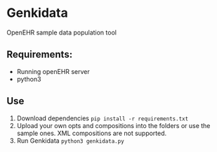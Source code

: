 # Genkidata
OpenEHR sample data population tool

## Requirements:
* Running openEHR server
* python3

## Use
1. Download dependencies 
`pip install -r requirements.txt`
2. Upload your own opts and compositions into the folders or use the sample ones. XML compositions are not supported. 
3. Run Genkidata 
`python3 genkidata.py`

